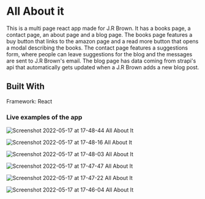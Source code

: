 # All About it 

This is a multi page react app made for J.R Brown. It has a books page, a contact page, an about page and a blog page. The books page features a buy button that links to the amazon page and a read more button that opens a modal describing the books. The contact page features a suggestions form, where people can leave suggestions for the blog and the messages are sent to J.R Brown's email. The blog page has data coming from strapi's api that automatically gets updated when a J.R Brown adds a new blog post.

## Built With

Framework: React

### Live examples of the app

![Screenshot 2022-05-17 at 17-48-44 All About It](https://user-images.githubusercontent.com/89033364/168924718-e93cdf4f-c4aa-45ff-856f-68f3563abe96.png)

![Screenshot 2022-05-17 at 17-48-16 All About It](https://user-images.githubusercontent.com/89033364/168924726-fd05fc0d-9088-4f7f-a3a9-1f9a25bc437d.png)

![Screenshot 2022-05-17 at 17-48-03 All About It](https://user-images.githubusercontent.com/89033364/168924735-e0ef2018-02e4-4f6b-89bc-c06ea30777cc.png)

![Screenshot 2022-05-17 at 17-47-47 All About It](https://user-images.githubusercontent.com/89033364/168924747-fa9c0296-b567-4c35-b73a-b5142f178245.png)

![Screenshot 2022-05-17 at 17-47-22 All About It](https://user-images.githubusercontent.com/89033364/168924759-27a84cc2-0de6-4575-a319-b595a30ee299.png)

![Screenshot 2022-05-17 at 17-46-04 All About It](https://user-images.githubusercontent.com/89033364/168924764-d4b90f60-456d-4602-b535-d8c0f470c566.png)

